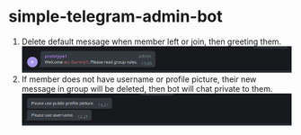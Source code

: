 # simple-telegram-admin-bot

1. Delete default message when member left or join, then greeting them.
![greeting](README_assets/greeting.png)
2. If member does not have username or profile picture, their new message in group will be deleted, then bot will chat private to them.
![chat-private](README_assets/private-chat.png)